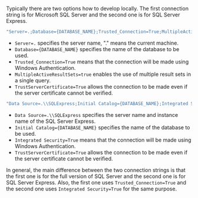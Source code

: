 Typically there are two options how to develop locally. The first connection string is for Microsoft SQL Server and the second one is for SQL Server Express.


```powershell
"Server=.;Database={DATABASE_NAME};Trusted_Connection=True;MultipleActiveResultSets=true;TrustServerCertificate=True;"
```
- `Server=.` specifies the server name, "." means the current machine.
- `Database={DATABASE_NAME}` specifies the name of the database to be used.
- `Trusted_Connection=True` means that the connection will be made using Windows Authentication.
- `MultipleActiveResultSets=true` enables the use of multiple result sets in a single query.
- `TrustServerCertificate=True` allows the connection to be made even if the server certificate cannot be verified.

```powershell
"Data Source=.\\SQLExpress;Initial Catalog={DATABASE_NAME};Integrated Security=True;TrustServerCertificate=True"
```
- `Data Source=.\\SQLExpress` specifies the server name and instance name of the SQL Server Express.
- `Initial Catalog={DATABASE_NAME}` specifies the name of the database to be used.
- `Integrated Security=True` means that the connection will be made using Windows Authentication.
- `TrustServerCertificate=True` allows the connection to be made even if the server certificate cannot be verified.

In general, the main difference between the two connection strings is that the first one is for the full version of SQL Server and the second one is for SQL Server Express.
Also, the first one uses `Trusted_Connection=True` and the second one uses `Integrated Security=True` for the same purpose.
